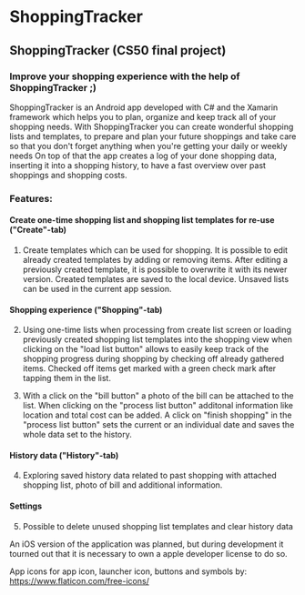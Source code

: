 # ShoppingTracker

## ShoppingTracker (CS50 final project)

### Improve your shopping experience with the help of ShoppingTracker ;)
ShoppingTracker is an Android app developed with C# and the Xamarin framework which helps you to plan, organize and keep track all of your shopping needs.
With ShoppingTracker you can create wonderful shopping lists and templates, to prepare and plan your future shoppings and take care so that you don't forget anything when you're getting your daily or weekly needs
On top of that the app creates a log of your done shopping data, inserting it into a shopping history, to have a fast overview over past shoppings and shopping costs.

### Features:
#### Create one-time shopping list and shopping list templates for re-use ("Create"-tab)
1. Create templates which can be used for shopping. It is possible to edit already created templates by adding or removing items. After editing a previously created template, it is possible to overwrite it with its newer version.
Created templates are saved to the local device. Unsaved lists can be used in the current app session.

#### Shopping experience ("Shopping"-tab)
2. Using one-time lists when processing from create list screen or loading previously created shopping list templates into the shopping view when clicking on the "load list button" allows to easily keep track of the shopping progress during shopping by checking off already gathered items.
Checked off items get marked with a green check mark after tapping them in the list.

3. With a click on the "bill button" a photo of the bill can be attached to the list. When clicking on the "process list button" additonal information like location and total cost can be added.
A click on "finish shopping" in the "process list button" sets the current or an individual date and saves the whole data set to the history.

#### History data ("History"-tab)
4. Exploring saved history data related to past shopping with attached shopping list, photo of bill and additional information.

#### Settings
5. Possible to delete unused shopping list templates and clear history data

An iOS version of the application was planned, but during development it tourned out that it is necessary to own a apple developer license to do so.

App icons for app icon, launcher icon, buttons and symbols by: https://www.flaticon.com/free-icons/
